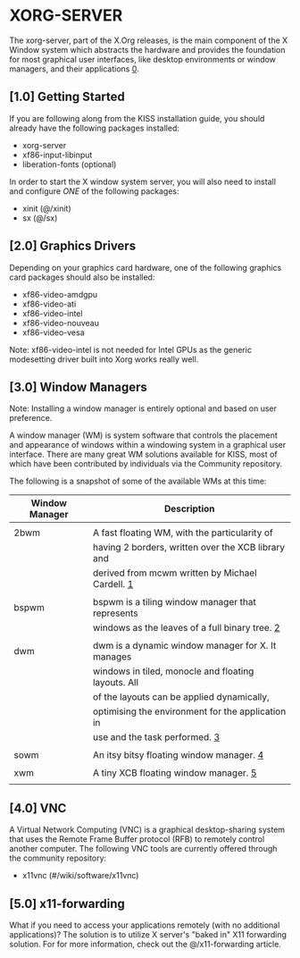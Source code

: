 XORG-SERVER
===========

The xorg-server, part of the X.Org releases, is the main component of the X
Window system which abstracts the hardware and provides the foundation for most
graphical user interfaces, like desktop environments or window managers, and
their applications [0].

[1.0] Getting Started
---------------------

If you are following along from the KISS installation guide, you should already
have the following packages installed:

*   xorg-server
*   xf86-input-libinput
*   liberation-fonts (optional)

In order to start the X window system server, you will also need to install
and configure _ONE_ of the following packages:

*   xinit (@/xinit)
*   sx (@/sx)

[2.0] Graphics Drivers
----------------------

Depending on your graphics card hardware, one of the following graphics card
packages should also be installed:

*   xf86-video-amdgpu
*   xf86-video-ati
*   xf86-video-intel
*   xf86-video-nouveau
*   xf86-video-vesa

Note: xf86-video-intel is not needed for Intel GPUs as the generic modesetting
      driver built into Xorg works really well.

[3.0] Window Managers
---------------------

Note: Installing a window manager is entirely optional and based on user
      preference.

A window manager (WM) is system software that controls the placement and
appearance of windows within a windowing system in a graphical user interface.
There are many great WM solutions available for KISS, most of which have been
contributed by individuals via the Community repository.

The following is a snapshot of some of the available WMs at this time:

|   Window Manager   |   Description                                           |
|--------------------|---------------------------------------------------------|
|                    |                                                         |
|   2bwm             |   A fast floating WM, with the particularity of         |
|                    |   having 2 borders, written over the XCB library and    |
|                    |   derived from mcwm written by Michael Cardell. [1]     |
|                    |                                                         |
|   bspwm            |   bspwm is a tiling window manager that represents      |
|                    |   windows as the leaves of a full binary tree. [2]      |
|                    |                                                         |
|   dwm              |   dwm is a dynamic window manager for X. It manages     |
|                    |   windows in tiled, monocle and floating layouts. All   |
|                    |   of the layouts can be applied dynamically,            |
|                    |   optimising the environment for the application in     |
|                    |   use and the task performed. [3]                       |
|                    |                                                         |
|   sowm             |   An itsy bitsy floating window manager. [4]            |
|                    |                                                         |
|   xwm              |   A tiny XCB floating window manager. [5]               |
|                    |                                                         |

[4.0] VNC
---------

A Virtual Network Computing (VNC) is a graphical desktop-sharing system that
uses the Remote Frame Buffer protocol (RFB) to remotely control another
computer. The following VNC tools are currently offered through the community
repository:

*   x11vnc (#/wiki/software/x11vnc)

[5.0] x11-forwarding
--------------------

What if you need to access your applications remotely (with no additional
applications)? The solution is to utilize X server's "baked in" X11 forwarding
solution. For for more information, check out the @/x11-forwarding article.

[0]: https://www.x.org/wiki/
[1]: https://github.com/venam/2bwm
[2]: https://github.com/baskerville/bspwm
[3]: https://dwm.suckless.org/
[4]: https://github.com/dylanaraps/sowm
[5]: https://github.com/mcpcpc/xwm
